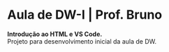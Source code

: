 # Aula de DW-I | Prof. Bruno

<strong>Introdução ao HTML e VS Code.</strong>
<br>
Projeto para desenvolvimento inicial da aula de DW.


